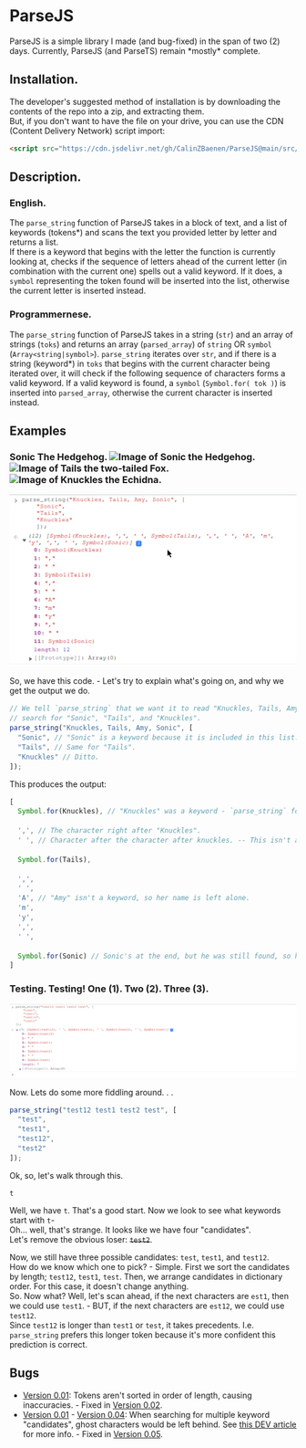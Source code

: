 # ParseJS
ParseJS is a simple library I made (and bug-fixed) in the span of two (2) days.
Currently, ParseJS (and ParseTS) remain \*mostly\* complete.



## Installation.
The developer's suggested method of installation is by downloading the contents of the repo into a zip, and extracting them.  
But, if you don't want to have the file on your drive, you can use the CDN (Content Delivery Network) script import: 
```html
<script src="https://cdn.jsdelivr.net/gh/CalinZBaenen/ParseJS@main/src/parse_string.js"></script>
```



## Description.
### English.
The `parse_string` function of ParseJS takes in a block of text, and a list of keywords (tokens\*) and scans the text you provided letter by letter and returns a list.  
If there is a keyword that begins with the letter the function is currently looking at,  checks if the sequence of letters ahead of the current letter (in combination with the current one) spells out a valid keyword.   If it does, a `symbol` representing the token found will be inserted into the list, otherwise the current letter is inserted instead.



### Programmernese.
The `parse_string` function of ParseJS takes in a string (`str`) and an array of strings (`toks`) and returns an array (`parsed_array`) of `string` OR `symbol` (`Array<string|symbol>`).
`parse_string` iterates over `str`, and if there is a string (keyword\*) in `toks` that begins with the current character being iterated over, it will check if the following sequence of characters forms a valid keyword.
If a valid keyword is found, a `symbol` (`Symbol.for( tok )`) is inserted into `parsed_array`, otherwise the current character is inserted instead.



## Examples
### Sonic The Hedgehog. <img alt="Image of Sonic the Hedgehog." src="https://vignette3.wikia.nocookie.net/iwbtb/images/2/26/Sonic_Sprite.png/revision/latest?cb=20140605232648" width="42" height="60"/><img alt="Image of Tails the two-tailed Fox." src="https://vignette.wikia.nocookie.net/animal-jam-clans-1/images/7/7a/Tails_flying_sprite(1).gif/revision/latest?cb=20170901164051" width="42" height="60"/><img alt="Image of Knuckles the Echidna." src="https://vignette.wikia.nocookie.net/exenightmare/images/9/9f/Knuxsprite.png/revision/latest/scale-to-width-down/310?cb=20180714012135" width="42" height="60"/>
![A `parse_string` test that uses Sonic characters as tokens. - `example.png`](./example.png)

So, we have this code. - Let's try to explain what's going on, and why we get the output we do.
```javascript
// We tell `parse_string` that we want it to read "Knuckles, Tails, Amy, Sonic", but only
// search for "Sonic", "Tails", and "Knuckles".
parse_string("Knuckles, Tails, Amy, Sonic", [
  "Sonic", // "Sonic" is a keyword because it is included in this list.
  "Tails", // Same for "Tails".
  "Knuckles" // Ditto.
]);
```
This produces the output:
```javascript
[
  Symbol.for(Knuckles), // "Knuckles" was a keyword - `parse_string` found "Knuckles".
  
  ',', // The character right after "Knuckles".
  ' ', // Character after the character after knuckles. -- This isn't a keyword, so it's left alone.
  
  Symbol.for(Tails),
  
  ',',
  ' ',
  'A', // "Amy" isn't a keyword, so her name is left alone.
  'm',
  'y',
  ',',
  ' ',
  
  Symbol.for(Sonic) // Sonic's at the end, but he was still found, so his name is "tokenized".
]
```

### Testing. Testing! One (1). Two (2). Three (3).
![A `parse_string` test that uses keywords that are variants of each other. - `example2.png`](./example2.png)

Now. Lets do some more fiddling around. . .
```javascript
parse_string("test12 test1 test2 test", [
  "test",
  "test1",
  "test12",
  "test2"
]);
```
Ok, so, let's walk through this.
```
t
```
Well, we have `t`. That's a good start. Now we look to see what keywords start with `t`-  
Oh... well, that's strange. It looks like we have four "candidates".  
Let's remove the obvious loser: ~~`test2`~~.

Now, we still have three possible candidates: `test`, `test1`, and `test12`.  
How do we know which one to pick? - Simple. First we sort the candidates by length; `test12`, `test1`, `test`.
Then, we arrange candidates in dictionary order. For this case, it doesn't change anything.  
So. Now what? Well, let's scan ahead, if the next characters are `est1`, then we could use `test1`. - BUT, if  the next characters are `est12`, we could use `test12`.  
Since `test12` is longer than `test1` or `test`, it takes precedents. I.e. `parse_string` prefers this longer token because it's more confident this prediction is correct.



## Bugs
 - [Version 0.01](https://github.com/CalinZBaenen/ParseJS/commit/2c45829fad3271c238963d8e3ec441b5df2144e6): Tokens aren't sorted in order of length, causing inaccuracies. - Fixed in [Version 0.02](https://github.com/CalinZBaenen/ParseJS/commit/7f9878e6f14daef1492ece3121b4e8f4ac6848fa).
 - [Version 0.01](https://github.com/CalinZBaenen/ParseJS/commit/2c45829fad3271c238963d8e3ec441b5df2144e6) \- [Version 0.04](https://github.com/CalinZBaenen/ParseJS/commit/81fb910d8a979881e2c3a762f0135d1922b092f9): When searching for multiple keyword "candidates", ghost characters would be left behind. See [this DEV article](https://dev.to/baenencalin/critical-update-for-parsejsparsets-4mpf) for more info. - Fixed in [Version 0.05](https://github.com/CalinZBaenen/ParseJS/commit/78ec5f7e7addeab9d9eca7c64be6b54025360d57).
